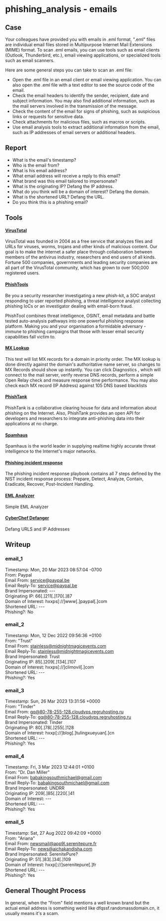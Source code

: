 # phishing_analysis - emails

## Case
Your colleagues have provided you with emails in .eml format, ".eml" files are individual email files stored in Multipurpose Internet Mail Extensions (MIME) format. To scan .eml emails, you can use tools such as email clients (Outlook, Thunderbird, etc.), email viewing applications, or specialized tools such as email scanners.

Here are some general steps you can take to scan an .eml file:

- Open the .eml file in an email client or email viewing application. You can also open the .eml file with a text editor to see the source code of the email.
- Check the email headers to identify the sender, recipient, date and subject information. You may also find additional information, such as the mail servers involved in the transmission of the message.
- Check the content of the email for signs of phishing, such as suspicious links or requests for sensitive data.
- Check attachments for malicious files, such as macros or scripts.
- Use email analysis tools to extract additional information from the email, such as IP addresses of email servers or additional headers.

## Report
- What is the email's timestamp? 
- Who is the email from?
- What is his email address?
- What email address will receive a reply to this email? 
- What brand was this email tailored to impersonate?
- What is the originating IP? Defang the IP address. 
- What do you think will be a domain of interest? Defang the domain.
- What is the shortened URL? Defang the URL.
- Do you think this is a phishing email?

## Tools
#### [VirusTotal](https://www.virustotal.com/gui/home/upload)
VirusTotal was founded in 2004 as a free service that analyzes files and URLs for viruses, worms, trojans and other kinds of malicious content. Our goal is to make the internet a safer place through collaboration between members of the antivirus industry, researchers and end users of all kinds. Fortune 500 companies, governments and leading security companies are all part of the VirusTotal community, which has grown to over 500,000 registered users.

#### [PhishTools](https://www.phishtool.com/)  
Be you a security researcher investigating a new phish-kit, a SOC analyst responding to user reported phishing, a threat intelligence analyst collecting phishing IoCs or an investigator dealing with email-born fraud.

PhishTool combines threat intelligence, OSINT, email metadata and battle tested auto-analysis pathways into one powerful phishing response platform. Making you and your organisation a formidable adversary - immune to phishing campaigns that those with lesser email security capabilities fall victim to.

#### [MX Lookup](https://mxtoolbox.com/)
This test will list MX records for a domain in priority order. The MX lookup is done directly against the domain's authoritative name server, so changes to MX Records should show up instantly. You can click Diagnostics , which will connect to the mail server, verify reverse DNS records, perform a simple Open Relay check and measure response time performance. You may also check each MX record (IP Address) against 105 DNS based blacklists 

#### [PhishTank](https://phishtank.com/?)
PhishTank is a collaborative clearing house for data and information about phishing on the Internet. Also, PhishTank provides an open API for developers and researchers to integrate anti-phishing data into their applications at no charge.

#### [Spamhaus](https://www.spamhaus.org/)
Spamhaus is the world leader in supplying realtime highly accurate threat intelligence to the Internet's major networks.

#### [Phishing incident response](https://www.incidentresponse.org/playbooks/phishing)  
The phishing incident response playbook contains all 7 steps defined by the NIST incident response process: Prepare, Detect, Analyze, Contain, Eradicate, Recover, Post-Incident Handling.

#### [EML Analyzer](https://eml-analyzer.herokuapp.com/)
Simple EML Analyzer

#### [CyberChef Defanger](https://gchq.github.io/CyberChef/#recipe=Defang_URL(true,true,true,'Valid%20domains%20and%20full%20URLs')Defang_IP_Addresses())
Defang URLS and IP Addresses


## Writeup

### email_1
Timestamp: Mon, 20 Mar 2023 08:57:04 -0700  
From: Paypal  
Email From: service@paypal.be  
Email Reply-To: service@paypal.be  
Brand Impersonated: ---  
Originating IP: 66[.]211[.]170[.]87  
Domain of Interest: hxxps[://]www[.]paypal[.]com  
Shortened URL: ---  
Phishing?: No  

### email_2
Timestamp: Mon, 12 Dec 2022 09:56:36 +0100  
From: "Trust"  
Email From: stainless@midnightmagicevents.com  
Email Reply-To: stainless@midnightmagicevents.com  
Brand Impersonated: Trust  
Originating IP: 85[.]209[.]134[.]107  
Domain of Interest: hxxps[://]climovil[.]com  
Shortened URL: ---  
Phishing?: Yes  

### email_3
Timestamp: Sun, 26 Mar 2023 13:31:56 +0000  
From: "Tinder"  
Email From: gq@80-78-255-128.cloudvps.regruhosting.ru  
Email Reply-To: gq@80-78-255-128.cloudvps.regruhosting.ru  
Brand Impersonated: Tinder  
Originating IP: 80[.]78[.]255[.]128  
Domain of Interest: hxxp[://]blog[.]tulingxueyuan[.]cn  
Shortened URL: ---  
Phishing?: Yes  

### email_4
Timestamp: Fri, 3 Mar 2023 12:44:01 +0100  
From: "Dr. Dan Miller"  
Email From: babakingsouthmichael@gmail.com  
Email Reply-To: babakingsouthmichael@gmail.com  
Brand Impersonated: UNDRR  
Originating IP: 209[.]85[.]220[.]41  
Domain of Interest: ---  
Shortened URL: ---  
Phishing?: Yes  

### email_5
Timestamp: Sat, 27 Aug 2022 09:42:09 +0000  
From: "Ariana"  
Email From: newsmail@app9l.serenitepure.fr  
Email Reply-To: news@aichakandisha.com  
Brand Impersonated: SerenitePure?  
Originating IP: 51[.]83[.]34[.]109  
Domain of Interest: hxxp[://]serenitepure[.]fr  
Shortened URL: ---  
Phishing?: Yes  

## General Thought Process
In general, when the "From" field mentions a well known brand but the actual email address is something weird like dfqssf.randomassdomain.cn, it usually means it's a scam.